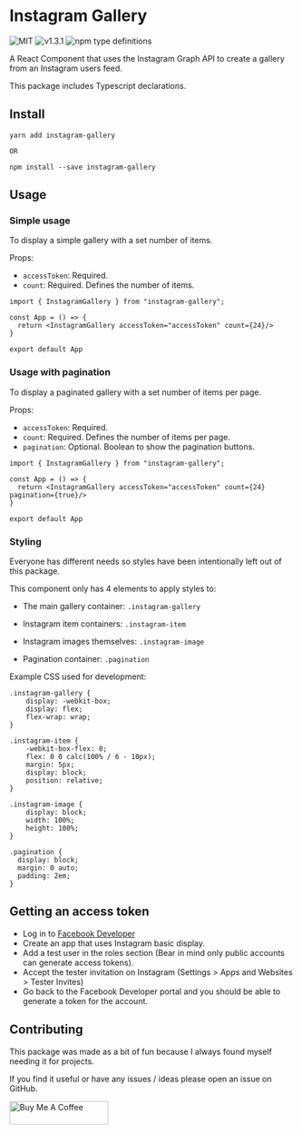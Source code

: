 # Instagram Gallery

![MIT](https://img.shields.io/badge/license-MIT-green)
![v1.3.1](https://img.shields.io/badge/release-v1.2.4-blue)
![npm type definitions](https://img.shields.io/npm/types/typescript)

A React Component that uses the Instagram Graph API to create a gallery from an Instagram users feed.

This package includes Typescript declarations.

## Install

```
yarn add instagram-gallery

OR

npm install --save instagram-gallery
```

## Usage

### Simple usage

To display a simple gallery with a set number of items.

Props:

-   `accessToken`: Required.
-   `count`: Required. Defines the number of items.

```
import { InstagramGallery } from "instagram-gallery";

const App = () => {
  return <InstagramGallery accessToken="accessToken" count={24}/>
}

export default App
```

### Usage with pagination

To display a paginated gallery with a set number of items per page.

Props:

-   `accessToken`: Required.
-   `count`: Required. Defines the number of items per page.
-   `pagination`: Optional. Boolean to show the pagination buttons.

```
import { InstagramGallery } from "instagram-gallery";

const App = () => {
  return <InstagramGallery accessToken="accessToken" count={24} pagination={true}/>
}

export default App
```

### Styling

Everyone has different needs so styles have been intentionally left out of this package.

This component only has 4 elements to apply styles to:

-   The main gallery container: `.instagram-gallery`

-   Instagram item containers: `.instagram-item`

-   Instagram images themselves: `.instagram-image`

-   Pagination container: `.pagination`

Example CSS used for development:

```
.instagram-gallery {
    display: -webkit-box;
    display: flex;
    flex-wrap: wrap;
}

.instagram-item {
    -webkit-box-flex: 0;
    flex: 0 0 calc(100% / 6 - 10px);
    margin: 5px;
    display: block;
    position: relative;
}

.instagram-image {
    display: block;
    width: 100%;
    height: 100%;
}

.pagination {
  display: block;
  margin: 0 auto;
  padding: 2em;
}
```

## Getting an access token

-   Log in to [Facebook Developer](https://developers.facebook.com/)
-   Create an app that uses Instagram basic display.
-   Add a test user in the roles section (Bear in mind only public accounts can generate access tokens).
-   Accept the tester invitation on Instagram (Settings > Apps and Websites > Tester Invites)
-   Go back to the Facebook Developer portal and you should be able to generate a token for the account.

## Contributing

This package was made as a bit of fun because I always found myself needing it for projects.

If you find it useful or have any issues / ideas please open an issue on GitHub.

<a href="https://www.buymeacoffee.com/MORK" target="_blank"><img src="https://cdn.buymeacoffee.com/buttons/default-orange.png" alt="Buy Me A Coffee" height="41" width="174"></a>
